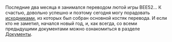 ﻿Последние два месяца я занимался переводом лютой игры BEE52... К счастью, довольно успешно и поэтому сегодня могу порадовать [исходниками](/files/Bee52Src.rar), из которых был собран основной костяк перевода. И если кто не заметил, начался новый год, и, как всегда, со всеми предыдущими документами можно ознакомиться в разделе [Документы](/doc/).